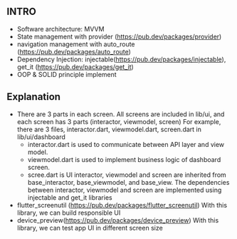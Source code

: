## INTRO
- Software architecture: MVVM
- State management with provider (https://pub.dev/packages/provider)
- navigation management with auto_route (https://pub.dev/packages/auto_route)
- Dependency Injection: injectable(https://pub.dev/packages/injectable), get_it (https://pub.dev/packages/get_it)
- OOP & SOLID principle implement

## Explanation
- There are 3 parts in each screen.
  All screens are included in lib/ui, and each screen has 3 parts (interactor, viewmodel, screen)
  For example, there are 3 files, interactor.dart, viewmodel.dart, screen.dart in lib/ui/dashboard
  - interactor.dart is used to communicate between API layer and view model. 
  - viewmodel.dart is used to implement business logic of dashboard screen. 
  - scree.dart is UI
  interactor, viewmodel and screen are inherited from base_interactor, base_viewmodel, and base_view.
  The dependencies between interactor, viewmodel and screen are implemented using injectable and get_it libraries
- flutter_screenutil (https://pub.dev/packages/flutter_screenutil)
  With this library, we can build responsible UI
- device_preview(https://pub.dev/packages/device_preview)
  With this library, we can test app UI in different screen size